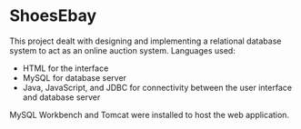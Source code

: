 # ShoesEbay

This project dealt with designing and implementing a relational database system to act as an online auction system. 
Languages used:
- HTML for the interface
- MySQL for database server
- Java, JavaScript, and JDBC for connectivity between the user interface and database server

MySQL Workbench and Tomcat were installed to host the web application. 
